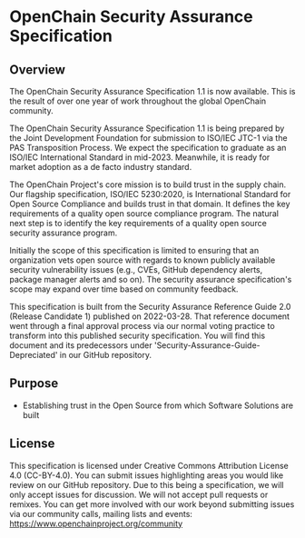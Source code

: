 # OpenChain Security Assurance Specification

## Overview

The OpenChain Security Assurance Specification 1.1 is now available. This is the result of over one year of work throughout the global OpenChain community.

The OpenChain Security Assurance Specification 1.1 is being prepared by the Joint Development Foundation for submission to ISO/IEC JTC-1 via the PAS Transposition Process. We expect the specification to graduate as an ISO/IEC International Standard in mid-2023. Meanwhile, it is ready for market adoption as a de facto industry standard.

The OpenChain Project's core mission is to build trust in the supply chain. Our flagship specification, ISO/IEC 5230:2020, is International Standard for Open Source Compliance and builds trust in that domain. It defines the key requirements of a quality open source compliance program. The natural next step is to identify the key requirements of a quality open source security assurance program.

Initially the scope of this specification is limited to ensuring that an organization vets open source with regards to known publicly available security vulnerability issues (e.g., CVEs, GitHub dependency alerts, package manager alerts and so on). The security assurance specification's scope may expand over time based on community feedback.

This specification is built from the Security Assurance Reference Guide 2.0 (Release Candidate 1) published on 2022-03-28. That reference document went through a final approval process via our normal voting practice to transform into this published security specification. You will find this document and its predecessors under 'Security-Assurance-Guide-Depreciated' in our GitHub repository.

## Purpose

* Establishing trust in the Open Source from which Software Solutions are built

## License

This specification is licensed under Creative Commons Attribution License 4.0 (CC-BY-4.0). You can submit issues highlighting areas you would like review on our GitHub repository. Due to this being a specification, we will only accept issues for discussion. We will not accept pull requests or remixes. You can get more involved with our work beyond submitting issues via our community calls, mailing lists and events: https://www.openchainproject.org/community
